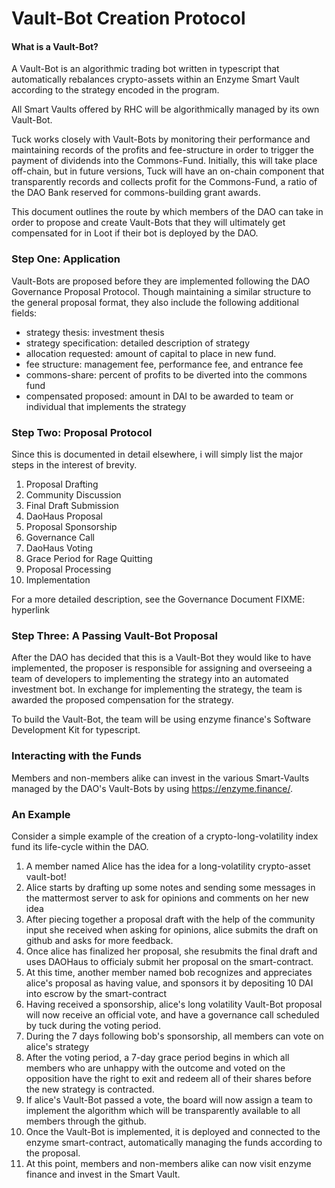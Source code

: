 Vault-Bot Creation Protocol
===============================

#### What is a Vault-Bot?
A Vault-Bot is an algorithmic trading bot written in typescript that automatically rebalances crypto-assets within an Enzyme Smart Vault according to the strategy encoded in the program.

All Smart Vaults offered by RHC will be algorithmically managed by its own Vault-Bot.

Tuck works closely with Vault-Bots by monitoring their performance and maintaining records of the profits and fee-structure in order to trigger the payment of dividends into the Commons-Fund. Initially, this will take place off-chain, but in future versions, Tuck will have an on-chain component that transparently records and collects profit for the Commons-Fund, a ratio of the DAO Bank reserved for commons-building grant awards.

This document outlines the route by which members of the DAO can take in order to propose and create Vault-Bots that they will ultimately get compensated for in Loot if their bot is deployed by the DAO.


### Step One: Application
Vault-Bots are proposed before they are implemented following the DAO Governance Proposal Protocol. Though maintaining a similar structure to the general proposal format, they also include the following additional fields: 

- strategy thesis: investment thesis
- strategy specification: detailed description of strategy
- allocation requested: amount of capital to place in new fund.
- fee structure: management fee, performance fee, and entrance fee
- commons-share: percent of profits to be diverted into the commons fund
- compensated proposed: amount in DAI to be awarded to team or individual that implements the strategy

### Step Two: Proposal Protocol
Since this is documented in detail elsewhere, i will simply list the major steps in the interest of brevity.

1. Proposal Drafting
2. Community Discussion
3. Final Draft Submission
4. DaoHaus Proposal 
5. Proposal Sponsorship
6. Governance Call
7. DaoHaus Voting
8. Grace Period for Rage Quitting
9. Proposal Processing
10. Implementation

For a more detailed description, see the Governance Document FIXME: hyperlink

### Step Three: A Passing Vault-Bot Proposal
After the DAO has decided that this is a Vault-Bot they would like to have implemented, the proposer is responsible for assigning and overseeing a team of developers to implementing the strategy into an automated investment bot. In exchange for implementing the strategy, the team is awarded the proposed compensation for the strategy.

To build the Vault-Bot, the team will be using enzyme finance's Software Development Kit for typescript. 


### Interacting with the Funds
Members and non-members alike can invest in the various Smart-Vaults managed by the DAO's Vault-Bots by using https://enzyme.finance/.

### An Example 
Consider a simple example of the creation of a crypto-long-volatility index fund its life-cycle within the DAO.

1. A member named Alice has the idea for a long-volatility crypto-asset vault-bot!
2. Alice starts by drafting up some notes and sending some messages in the mattermost server to ask for opinions and comments on her new idea
3. After piecing together a proposal draft with the help of the community input she received when asking for opinions, alice submits the draft on github and asks for more feedback.
4. Once alice has finalized her proposal, she resubmits the final draft and uses DAOHaus to officialy submit her proposal on the smart-contract.
5. At this time, another member named bob recognizes and appreciates alice's proposal as having value, and sponsors it by depositing 10 DAI into escrow by the smart-contract
6. Having received a sponsorship, alice's long volatility Vault-Bot proposal will now receive an official vote, and have a governance call scheduled by tuck during the voting period.
7. During the 7 days following bob's sponsorship, all members can vote on alice's strategy
8. After the voting period, a 7-day grace period begins in which all members who are unhappy with the outcome and voted on the opposition have the right to exit and redeem all of their shares before the new strategy is contracted.
9. If alice's Vault-Bot passed a vote, the board will now assign a team to implement the algorithm which will be transparently available to all members through the github.
10. Once the Vault-Bot is implemented, it is deployed and connected to the enzyme smart-contract, automatically managing the funds according to the proposal. 
11. At this point, members and non-members alike can now visit enzyme finance and invest in the Smart Vault.
